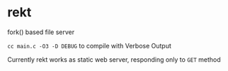 # rekt
fork() based file server

```cc main.c -O3 -D DEBUG``` to compile with Verbose Output


Currently rekt works as static web server, responding only to `GET` method

